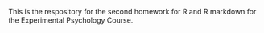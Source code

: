This is the respository for the second homework for R and R markdown for the Experimental Psychology Course.
